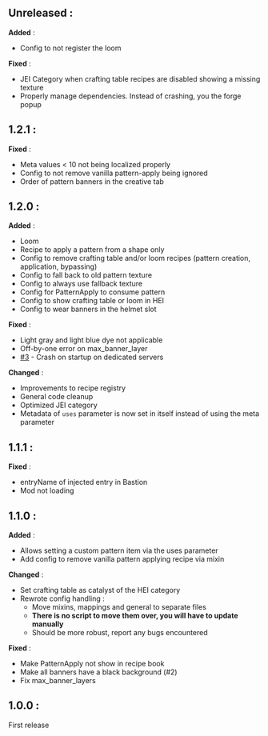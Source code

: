 ## Unreleased :
**Added** :
- Config to not register the loom

**Fixed** : 
- JEI Category when crafting table recipes are disabled showing a missing texture
- Properly manage dependencies. Instead of crashing, you the forge popup


## 1.2.1 :
**Fixed** : 
- Meta values < 10 not being localized properly
- Config to not remove vanilla pattern-apply being ignored
- Order of pattern banners in the creative tab

## 1.2.0 :
**Added** : 
- Loom
- Recipe to apply a pattern from a shape only
- Config to remove crafting table and/or loom recipes (pattern creation, application, bypassing)
- Config to fall back to old pattern texture
- Config to always use fallback texture
- Config for PatternApply to consume pattern
- Config to show crafting table or loom in HEI
- Config to wear banners in the helmet slot

**Fixed** : 
- Light gray and light blue dye not applicable
- Off-by-one error on max_banner_layer
- [#3](https://github.com/roidrole/Patterns-Backport/issues/3) - Crash on startup on dedicated servers

**Changed** : 
- Improvements to recipe registry
- General code cleanup
- Optimized JEI category
- Metadata of ```uses``` parameter is now set in itself instead of using the meta parameter


## 1.1.1 :
**Fixed** :

- entryName of injected entry in Bastion
- Mod not loading


## 1.1.0 :
**Added** :
- Allows setting a custom pattern item via the uses parameter
- Add config to remove vanilla pattern applying recipe via mixin

**Changed** : 
- Set crafting table as catalyst of the HEI category
- Rewrote config handling :
    - Move mixins, mappings and general to separate files
    - **There is no script to move them over, you will have to update manually**
    - Should be more robust, report any bugs encountered

**Fixed** :
- Make PatternApply not show in recipe book
- Make all banners have a black background (#2)
- Fix max_banner_layers


## 1.0.0 :
First release